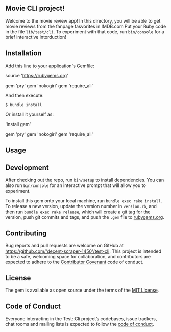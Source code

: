 ## Movie CLI project!

Welcome to the movie review app! In this directory, you will be able to get movie reviews from the fanpage fasvorites in  IMDB.com Put your Ruby code in the file `lib/test/cli`. To experiment with that code, run `bin/console` for a brief interactive intorduction!

## Installation

Add this line to your application's Gemfile:

source 'https://rubygems.org'

gem 'pry'
gem 'nokogiri'
gem 'require_all'

And then execute:

    $ bundle install 

Or install it yourself as:

 'install gem'
 
gem 'pry'
gem 'nokogiri'
gem 'require_all'

## Usage


## Development

After checking out the repo, run `bin/setup` to install dependencies. You can also run `bin/console` for an interactive prompt that will allow you to experiment.

To install this gem onto your local machine, run `bundle exec rake install`. To release a new version, update the version number in `version.rb`, and then run `bundle exec rake release`, which will create a git tag for the version, push git commits and tags, and push the `.gem` file to [rubygems.org](https://rubygems.org).

## Contributing

Bug reports and pull requests are welcome on GitHub at https://github.com/'decent-scraper-1450'/test-cli. This project is intended to be a safe, welcoming space for collaboration, and contributors are expected to adhere to the [Contributor Covenant](http://contributor-covenant.org) code of conduct.

## License

The gem is available as open source under the terms of the [MIT License](https://opensource.org/licenses/MIT).

## Code of Conduct

Everyone interacting in the Test::Cli project’s codebases, issue trackers, chat rooms and mailing lists is expected to follow the [code of conduct](https://github.com/'decent-scraper-1450'/test-cli/blob/master/CODE_OF_CONDUCT.md).
